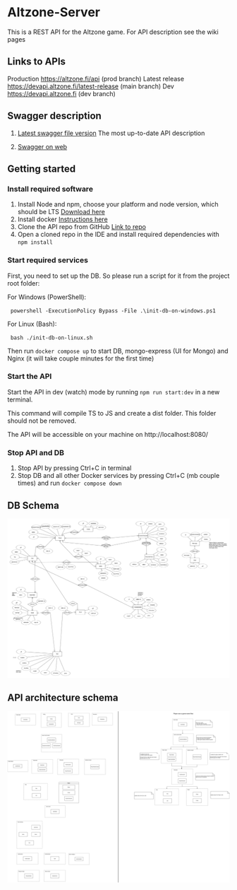 # Altzone-Server

This is a REST API for the Altzone game. For API description see the wiki pages


## Links to APIs

Production https://altzone.fi/api (prod branch)
Latest release https://devapi.altzone.fi/latest-release (main branch)
Dev https://devapi.altzone.fi (dev branch)


## Swagger description

1. [Latest swagger file version](https://github.com/Alt-Org/Altzone-Server/blob/dev/swagger/swagger.json) The most up-to-date API description

2. [Swagger on web](https://swagger.altzone.fi/)


## Getting started

### Install required software

1. Install Node and npm, choose your platform and node version, which should be LTS [Download here](https://nodejs.org/en/download/prebuilt-installer/current)
2. Install docker [Instructions here](https://docs.docker.com/engine/install/)
3. Clone the API repo from GitHub [Link to repo](https://github.com/Alt-Org/Altzone-Server)
4. Open a cloned repo in the IDE and install required dependencies with ```npm install``` 

### Start required services

First, you need to set up the DB. So please run a script for it from the project root folder:

For Windows (PowerShell):
```shell
 powershell -ExecutionPolicy Bypass -File .\init-db-on-windows.ps1
```

For Linux (Bash):
```shell
 bash ./init-db-on-linux.sh
```

Then run ```docker compose up``` to start DB, mongo-express (UI for Mongo) and Nginx (it will take couple minutes for the first time)

### Start the API

Start the API in dev (watch) mode by running ```npm run start:dev``` in a new terminal. 

This command will compile TS to JS and create a dist folder. This folder should not be removed.

The API will be accessible on your machine on http://localhost:8080/

### Stop API and DB

1. Stop API by pressing Ctrl+C in terminal
2. Stop DB and all other Docker services by pressing Ctrl+C (mb couple times) and run ```docker compose down```


## DB Schema

![ERD](doc/img/ERD.png)


## API architecture schema

![architecture](doc/img/architecture/api_modules.svg)